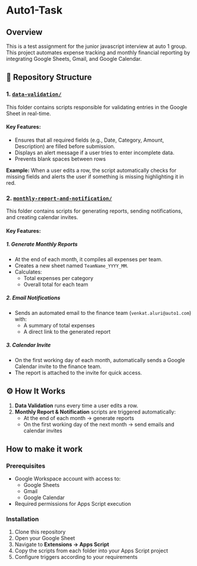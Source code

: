 # Auto1-Task

## Overview
This is a test assignment for the junior javascript interview at auto 1 group.
This project automates expense tracking and monthly financial reporting by integrating Google Sheets, Gmail, and Google Calendar.

## 📁 Repository Structure

### 1. [`data-validation/`](https://github.com/yacineabada/Auto1-automation/tree/main/Data%20validation)

This folder contains scripts responsible for validating entries in the Google Sheet in real-time.

#### Key Features:

* Ensures that all required fields (e.g., Date, Category, Amount, Description) are filled before submission.
* Displays an alert message if a user tries to enter incomplete data.
* Prevents blank spaces between rows

**Example:** When a user edits a row, the script automatically checks for missing fields and alerts the user if something is missing highlighting it in red.

### 2. [`monthly-report-and-notification/`](https://github.com/yacineabada/Auto1-automation/tree/main/Monthly%20report%20and%20Notification)

This folder contains scripts for generating reports, sending notifications, and creating calendar invites.

#### Key Features:

##### 1. Generate Monthly Reports

* At the end of each month, it compiles all expenses per team.
* Creates a new sheet named `TeamName_YYYY_MM`.
* Calculates:
  * Total expenses per category
  * Overall total for each team

##### 2. Email Notifications

* Sends an automated email to the finance team (`venkat.aluri@auto1.com`) with:
  * A summary of total expenses
  * A direct link to the generated report

##### 3. Calendar Invite

* On the first working day of each month, automatically sends a Google Calendar invite to the finance team.
* The report is attached to the invite for quick access.

## ⚙️ How It Works

1. **Data Validation** runs every time a user edits a row.
2. **Monthly Report & Notification** scripts are triggered automatically:
   * At the end of each month → generate reports
   * On the first working day of the next month → send emails and calendar invites
  
## How to make it work

### Prerequisites

- Google Workspace account with access to:
  - Google Sheets
  - Gmail
  - Google Calendar
- Required permissions for Apps Script execution

### Installation

1. Clone this repository
2. Open your Google Sheet
3. Navigate to **Extensions → Apps Script**
4. Copy the scripts from each folder into your Apps Script project
5. Configure triggers according to your requirements

